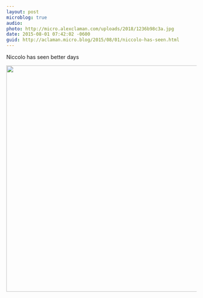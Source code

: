 ```yaml
---
layout: post
microblog: true
audio: 
photo: http://micro.alexclaman.com/uploads/2018/1236b98c3a.jpg
date: 2015-08-01 07:42:02 -0600
guid: http://aclaman.micro.blog/2015/08/01/niccolo-has-seen.html
---
```

Niccolo has seen better days

<img src="http://micro.alexclaman.com/uploads/2018/1236b98c3a.jpg" width="600" height="600" />

